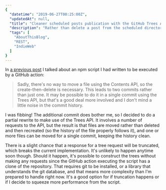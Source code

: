 ```yaml
---
{
  "datetime": "2019-06-27T00:25:00Z",
  "updatedAt": null,
  "title": "Cleaner scheduled posts publication with the GitHub Trees API",
  "description": "Rather than delete a post from the scheduled directory and create it again in the posts directory as separate commits, it's possible to move one or more files without deletion in a single commit using the GitHub Trees API.",
  "tags": [
    "AboutThisBlog",
    "REST",
    "IndieWeb"
  ]
}
---
```

In [a previous post][previous-post] I talked about an npm script I had written
to be executed by a GitHub action:

> Sadly, there's no way to move a file using the Contents API, so the create-then-delete is necessary. This leads to two commits rather than just one. It may be possible to do it in a single commit using the Trees API, but that's a good deal more involved and I don't mind a little noise in the commit history.

I was fibbing! The additional commit does bother me, so I decided to do a partial rewrite to make use of the Trees API. It involves a number of requests to the API, but the result is that files are moved rather than deleted and then recreated (so the history of the file properly follows it), and one or more files can be moved for a single commit, keeping the history clean.

There is a slight chance that a response for a tree request will be truncated, which breaks the current implementation. It's unlikely to happen anytime soon though. Should it happen, it's possible to construct the trees without making any requests since the GitHub action executing the script has a clone of the repository. That requires git to be installed, or a library that understands the git database, and that means more complexity than I'm prepared to handle right now. It's a good option for if truncation happens or if I decide to squeeze more performance from the script.

[previous-post]: /blog/how-i-schedule-posts-using-github-actions
